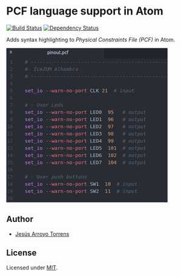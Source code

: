 # PCF language support in Atom

[![Build Status](https://travis-ci.org/Jesus89/atom-language-pcf.svg?branch=master)](https://travis-ci.org/Jesus89/atom-language-pcf)
[![Dependency Status](https://david-dm.org/Jesus89/atom-language-pcf.svg)](https://david-dm.org/Jesus89/atom-language-pcf)

Adds syntax highlighting to *Physical Constraints File (PCF)* in Atom.

![](sample.png)

## Author

* [Jesús Arroyo Torrens](https://github.com/Jesus89)

## License

Licensed under [MIT](http://opensource.org/licenses/MIT).
